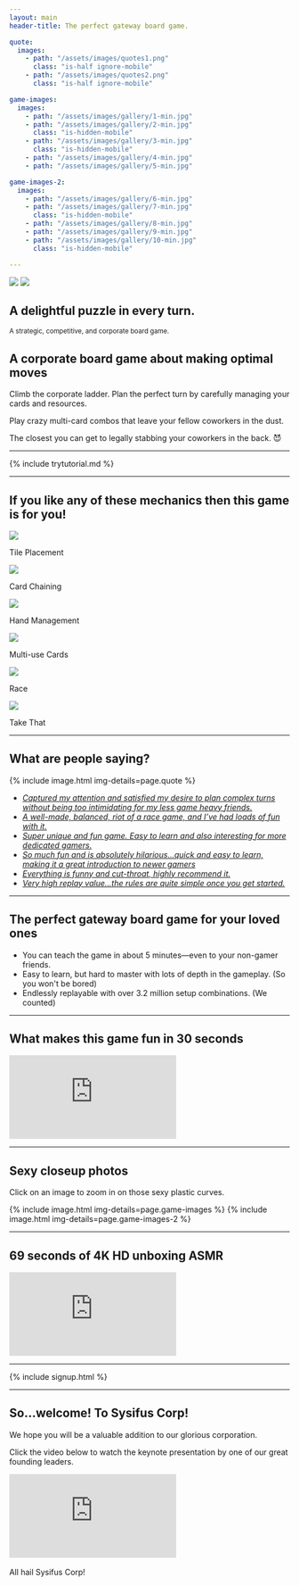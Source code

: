 ```yaml
---
layout: main
header-title: The perfect gateway board game.

quote:
  images:
    - path: "/assets/images/quotes1.png"
      class: "is-half ignore-mobile"
    - path: "/assets/images/quotes2.png"
      class: "is-half ignore-mobile"

game-images:
  images:
    - path: "/assets/images/gallery/1-min.jpg"
    - path: "/assets/images/gallery/2-min.jpg"
      class: "is-hidden-mobile"
    - path: "/assets/images/gallery/3-min.jpg"
      class: "is-hidden-mobile"
    - path: "/assets/images/gallery/4-min.jpg"
    - path: "/assets/images/gallery/5-min.jpg"

game-images-2:
  images:
    - path: "/assets/images/gallery/6-min.jpg"
    - path: "/assets/images/gallery/7-min.jpg"
      class: "is-hidden-mobile"
    - path: "/assets/images/gallery/8-min.jpg"
    - path: "/assets/images/gallery/9-min.jpg"
    - path: "/assets/images/gallery/10-min.jpg"
      class: "is-hidden-mobile"

---
```


<script>
  flipBox = () => {
    const heroImage = document.getElementById("heroImage");
    if (heroImage.src.indexOf("Box1.png") != -1){
      heroImage.src = "/assets/images/gallery/Box2.png"
    }
    else {
      heroImage.src = "/assets/images/gallery/Box1.png"
    }
  }
</script>

<div onclick="flipBox()" class="heroImage no-select">
  <img id="heroImage" src="/assets/images/gallery/Box1.png" />
  <img class="is-invisible" src="/assets/images/gallery/Box2.png" />
  <div class="heroText">
    <h2>A delightful puzzle in every turn.</h2>
    <small>A strategic, competitive, and corporate board game.</small>
  </div>
</div>

## A corporate board game about making optimal moves

Climb the corporate ladder. Plan the perfect turn by carefully managing your cards and resources.

Play crazy multi-card combos that leave your fellow coworkers in the dust.

The closest you can get to legally stabbing your coworkers in the back. 😈

---

{% include trytutorial.md %}

---

## If you like any of these mechanics then this game is for you!

<div class="gameIconsWrapper is-display-flex">
  <div class="gameIconWrapper">
    <img class="gameIcon" src="/assets/images/icons/tile placement.png" />
    <p class="gameIconText">Tile Placement</p>
  </div>
  <div class="gameIconWrapper">
    <img class="gameIcon" src="/assets/images/icons/card chaining.png" />
    <p class="gameIconText">Card Chaining</p>
  </div>
  <div class="gameIconWrapper">
    <img class="gameIcon" src="/assets/images/icons/hand management.png" />
    <p class="gameIconText">Hand Management</p>
  </div>
  <div class="gameIconWrapper">
    <img class="gameIcon" src="/assets/images/icons/multi-use cards.png" />
    <p class="gameIconText">Multi-use Cards</p>
  </div>
  <div class="gameIconWrapper">
    <img class="gameIcon" src="/assets/images/icons/race.png" />
    <p class="gameIconText">Race</p>
  </div>
  <div class="gameIconWrapper">
    <img class="gameIcon" src="/assets/images/icons/take that.png" />
    <p class="gameIconText">Take That</p>
  </div>
</div>

---

## What are people saying?

{% include image.html img-details=page.quote %}

- [_Captured my attention and satisfied my desire to plan complex turns without being too intimidating for my less game heavy friends._](https://boardgamegeek.com/boardgame/318996/welcome-sysifus-corp/ratings)
- [_A well-made, balanced, riot of a race game, and I’ve had loads of fun with it._](https://punchboard.co.uk/welcome-to-sysifus-corp-review/)
- [_Super unique and fun game. Easy to learn and also interesting for more dedicated gamers._](https://boardgamegeek.com/boardgame/318996/welcome-sysifus-corp/ratings)
- [_So much fun and is absolutely hilarious...quick and easy to learn, making it a great introduction to newer gamers_](https://boardgamegeek.com/boardgame/318996/welcome-sysifus-corp/ratings)
- [_Everything is funny and cut-throat, highly recommend it._](https://www.instagram.com/p/CULlWGZrZ37/)
- [_Very high replay value...the rules are quite simple once you get started._](https://boardgamegeek.com/boardgame/318996/welcome-sysifus-corp/ratings)

---

## The perfect gateway board game for your loved ones

- You can teach the game in about 5 minutes—even to your non-gamer friends.
- Easy to learn, but hard to master with lots of depth in the gameplay. (So you won't be bored)
- Endlessly replayable with over 3.2 million setup combinations. (We counted)

---

## What makes this game fun in 30 seconds

<div class="video-container is-threequarter">
  <iframe class="video" src="https://www.youtube.com/embed/OOGUH8D_7qI" frameborder="0" allow="accelerometer; autoplay; clipboard-write; encrypted-media; gyroscope; picture-in-picture" allowfullscreen></iframe>
</div>

---

## Sexy closeup photos

Click on an image to zoom in on those sexy plastic curves.

{% include image.html img-details=page.game-images %}
{% include image.html img-details=page.game-images-2 %}

---

## 69 seconds of 4K HD unboxing ASMR

<div class="video-container is-threequarter">
  <iframe class="video" src="https://www.youtube.com/embed/faNubeIbLTk" frameborder="0" allow="accelerometer; autoplay; clipboard-write; encrypted-media; gyroscope; picture-in-picture" allowfullscreen></iframe>
</div>

---

{% include signup.html %}

---

## So...welcome! To Sysifus Corp!

We hope you will be a valuable addition to our glorious corporation.

Click the video below to watch the keynote presentation by one of our great founding leaders.

<div class="video-container is-threequarter">
  <iframe class="video" src="https://www.youtube.com/embed/9gfzyzldHC0" frameborder="0" allow="accelerometer; autoplay; clipboard-write; encrypted-media; gyroscope; picture-in-picture" allowfullscreen></iframe>
</div>

<br>
All hail Sysifus Corp!
